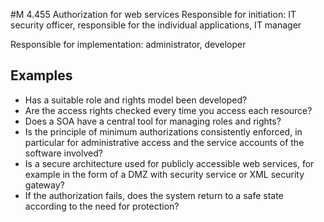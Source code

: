 #M 4.455 Authorization for web services
Responsible for initiation: IT security officer, responsible for the individual applications, IT manager

Responsible for implementation: administrator, developer



## Examples 
* Has a suitable role and rights model been developed?
* Are the access rights checked every time you access each resource?
* Does a SOA have a central tool for managing roles and rights?
* Is the principle of minimum authorizations consistently enforced, in particular for administrative access and the service accounts of the software involved?
* Is a secure architecture used for publicly accessible web services, for example in the form of a DMZ with security service or XML security gateway?
* If the authorization fails, does the system return to a safe state according to the need for protection?




